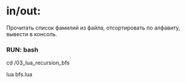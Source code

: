 # in/out: 

Прочитать список фамилий из файла, отсортировать по алфавиту, вывести в консоль.


### RUN: bash
cd /03_lua_recursion_bfs

lua bfs.lua
